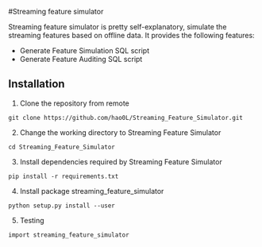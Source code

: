 #Streaming feature simulator

Streaming feature simulator is pretty self-explanatory, simulate the streaming features based on offline data. It provides the following features:

- Generate Feature Simulation SQL script
- Generate Feature Auditing SQL script

## Installation
1. Clone the repository from remote
``` 
git clone https://github.com/hao0L/Streaming_Feature_Simulator.git
   ```
2. Change the working directory to Streaming Feature Simulator
```
cd Streaming_Feature_Simulator
```
3. Install dependencies required by Streaming Feature Simulator
```
pip install -r requirements.txt
```
4. Install package streaming_feature_simulator
```
python setup.py install --user
```
5. Testing
```
import streaming_feature_simulator
```



